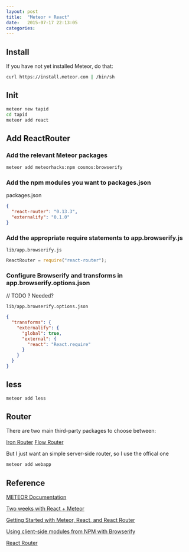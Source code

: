```yaml
---
layout: post
title:  "Meteor + React"
date:   2015-07-17 22:13:05
categories:
---
```


## Install

If you have not yet installed Meteor, do that:

```sh
curl https://install.meteor.com | /bin/sh
```

## Init

```sh
meteor new tapid
cd tapid
meteor add react
```

## Add ReactRouter

### Add the relevant Meteor packages

```sh
meteor add meteorhacks:npm cosmos:browserify
```

### Add the npm modules you want to packages.json

packages.json

```json
{
  "react-router": "0.13.3",
  "externalify": "0.1.0"
}
```

### Add the appropriate require statements to app.browserify.js

`lib/app.browserify.js`

```javascript
ReactRouter = require("react-router");
```

### Configure Browserify and transforms in app.browserify.options.json

// TODO ? Needed?

`lib/app.browserify.options.json`

```json
{
  "transforms": {
    "externalify": {
      "global": true,
      "external": {
        "react": "React.require"
      }
    }
  }
}
```

## less

```sh
meteor add less
```

## Router

There are two main third-party packages to choose between:

[Iron Router](https://atmospherejs.com/iron/router)
[Flow Router](https://atmospherejs.com/meteorhacks/flow-router)

But I just want an simple server-side router, so I use the offical one

```sh
meteor add webapp
```



## Reference

[METEOR Documentation](http://docs.meteor.com/#/full/)

[Two weeks with React + Meteor](http://info.meteor.com/blog/two-weeks-with-react-and-meteor)

[Getting Started with Meteor, React, and React Router](http://alexgaribay.com/2015/07/06/getting-started-with-meteor-react-and-react-router/)

[Using client-side modules from NPM with Browserify](http://react-in-meteor.readthedocs.org/en/latest/client-npm/)

[React Router](http://rackt.github.io/react-router/)
